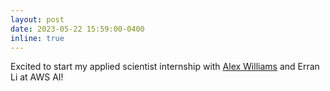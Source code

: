 ```yaml
---
layout: post
date: 2023-05-22 15:59:00-0400
inline: true
---
```


Excited to start my applied scientist internship with [Alex Williams](https://acwio.github.io/) and Erran Li at AWS AI!
